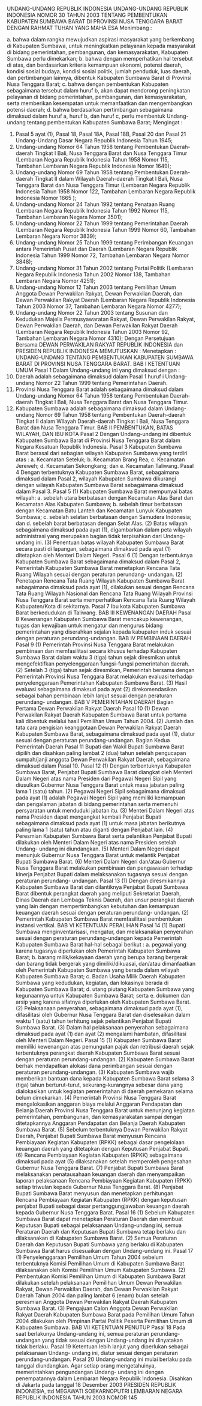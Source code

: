  UNDANG-UNDANG REPUBLIK INDONESIA UNDANG-UNDANG REPUBLIK INDONESIA NOMOR 30 TAHUN 2003 TENTANG PEMBENTUKAN KABUPATEN SUMBAWA BARAT DI PROVINSI NUSA TENGGARA BARAT
DENGAN RAHMAT TUHAN YANG MAHA ESA
Menimbang :

a. bahwa dalam rangka mewujudkan aspirasi masyarakat yang berkembang di Kabupaten Sumbawa, untuk meningkatkan pelayanan kepada masyarakat di bidang pemerintahan, pembangunan, dan kemasyarakatan, Kabupaten Sumbawa perlu dimekarkan;
b. bahwa dengan memperhatikan hal tersebut di atas, dan berdasarkan kriteria kemampuan ekonomi, potensi daerah, kondisi sosial budaya, kondisi sosial politik, jumlah penduduk, luas daerah, dan pertimbangan lainnya, dibentuk Kabupaten Sumbawa Barat di Provinsi Nusa Tenggara Barat;
c. bahwa dengan pembentukan Kabupaten sebagaimana tersebut dalam huruf b, akan dapat mendorong peningkatan pelayanan di bidang pemerintahan, pembangunan, dan kemasyarakatan, serta memberikan kesempatan untuk memanfaatkan dan mengembangkan potensi daerah;
d. bahwa berdasarkan pertimbangan sebagaimana dimaksud dalam huruf a, huruf b, dan huruf c, perlu membentuk Undang-undang tentang pembentukan Kabupaten Sumbawa Barat;
Mengingat :

1. Pasal 5 ayat (1), Pasal 18, Pasal 18A, Pasal 18B, Pasal 20 dan Pasal 21 Undang-Undang Dasar Negara Republik Indonesia Tahun 1945;
2. Undang-undang Nomor 64 Tahun 1958 tentang Pembentukan Daerah- daerah Tingkat I Bali, Nusa Tenggara Barat dan Nusa Tenggara Timur (Lembaran Negara Republik Indonesia Tahun 1958 Nomor 115, Tambahan Lembaran Negara Republik Indonesia Nomor 1649);
3. Undang-undang Nomor 69 Tahun 1958 tentang Pembentukan Daerah-daerah Tingkat II dalam Wilayah Daerah-daerah Tingkat I Bali, Nusa Tenggara Barat dan Nusa Tenggara Timur (Lembaran Negara Republik Indonesia Tahun 1958 Nomor 122, Tambahan Lembaran Negara Republik Indonesia Nomor 1665 );
4. Undang-undang Nomor 24 Tahun 1992 tentang Penataan Ruang (Lembaran Negara Republik Indonesia Tahun 1992 Nomor 115, Tambahan Lembaran Negara Nomor 3501);
5. Undang-undang Nomor 22 Tahun 1999 tentang Pemerintahan Daerah (Lembaran Negara Republik Indonesia Tahun 1999 Nomor 60, Tambahan Lembaran Negara Nomor 3839);
6. Undang-undang Nomor 25 Tahun 1999 tentang Perimbangan Keuangan antara Pemerintah Pusat dan Daerah (Lembaran Negara Republik Indonesia Tahun 1999 Nomor 72, Tambahan Lembaran Negara Nomor 3848);
7. Undang-undang Nomor 31 Tahun 2002 tentang Partai Politik (Lembaran Negara Republik Indonesia Tahun 2002 Nomor 138, Tambahan Lembaran Negara Nomor 4251);
8. Undang-undang Nomor 12 Tahun 2003 tentang Pemilihan Umum Anggota Dewan Perwakilan Rakyat, Dewan Perwakilan Daerah, dan Dewan Perwakilan Rakyat Daerah (Lembaran Negara Republik Indonesia Tahun 2003 Nomor 37, Tambahan Lembaran Negara Nomor 4277);
9. Undang-undang Nomor 22 Tahun 2003 tentang Susunan dan Kedudukan Majelis Permusyawaratan Rakyat, Dewan Perwakilan Rakyat, Dewan Perwakilan Daerah, dan Dewan Perwakilan Rakyat Daerah (Lembaran Negara Republik Indonesia Tahun 2003 Nomor 92, Tambahan Lembaran Negara Nomor 4310); Dengan Persetujuan Bersama DEWAN PERWAKILAN RAKYAT REPUBLIK INDONESIA dan PRESIDEN REPUBLIK INDONESIA
MEMUTUSKAN :
 Menetapkan : UNDANG-UNDANG TENTANG PEMBENTUKAN KABUPATEN SUMBAWA BARAT DI PROVINSI NUSA TENGGARA BARAT.
BAB I KETENTUAN UMUM
Pasal 1
Dalam Undang-undang ini yang dimaksud dengan :
1. Daerah adalah sebagaimana dimaksud dalam Pasal 1 huruf i Undang- undang Nomor 22 Tahun 1999 tentang Pemerintahan Daerah.
2. Provinsi Nusa Tenggara Barat adalah sebagaimana dimaksud dalam Undang-undang Nomor 64 Tahun 1958 tentang Pembentukan Daerah- daerah Tingkat I Bali, Nusa Tenggara Barat dan Nusa Tenggara Timur.
3. Kabupaten Sumbawa adalah sebagaimana dimaksud dalam Undang- undang Nomor 69 Tahun 1958 tentang Pembentukan Daerah-daerah Tingkat II dalam Wilayah Daerah-daerah Tingkat I Bali, Nusa Tenggara Barat dan Nusa Tenggara Timur.
BAB II PEMBENTUKAN, BATAS WILAYAH, DAN IBU KOTA
Pasal 2
Dengan Undang-undang ini dibentuk Kabupaten Sumbawa Barat di Provinsi Nusa Tenggara Barat dalam Negara Kesatuan Republik Indonesia.
Pasal 3
Kabupaten Sumbawa Barat berasal dari sebagian wilayah Kabupaten Sumbawa yang terdiri atas :
a. Kecamatan Seteluk;
b. Kecamatan Brang Rea;
c. Kecamatan Jereweh;
d. Kecamatan Sekongkang; dan
e. Kecamatan Taliwang.
Pasal 4
Dengan terbentuknya Kabupaten Sumbawa Barat, sebagaimana dimaksud dalam Pasal 2, wilayah Kabupaten Sumbawa dikurangi dengan wilayah Kabupaten Sumbawa Barat sebagaimana dimaksud dalam Pasal 3.
Pasal 5
(1) Kabupaten Sumbawa Barat mempunyai batas wilayah:
a. sebelah utara berbatasan dengan Kecamatan Alas Barat dan Kecamatan Alas Kabupaten Sumbawa;
b. sebelah timur berbatasan dengan Kecamatan Batu Lanteh dan Kecamatan Lunyuk Kabupaten Sumbawa;
c. sebelah selatan berbatasan dengan Samudera Indonesia; dan
d. sebelah barat berbatasan dengan Selat Alas.
(2) Batas wilayah sebagaimana dimaksud pada ayat (1), digambarkan dalam peta wilayah administrasi yang merupakan bagian tidak terpisahkan dari Undang-undang ini.
(3) Penentuan batas wilayah Kabupaten Sumbawa Barat secara pasti di lapangan, sebagaimana dimaksud pada ayat (1) ditetapkan oleh Menteri Dalam Negeri.
Pasal 6
(1) Dengan terbentuknya Kabupaten Sumbawa Barat sebagaimana dimaksud dalam Pasal 2, Pemerintah Kabupaten Sumbawa Barat menetapkan Rencana Tata Ruang Wilayah sesuai dengan peraturan perundang- undangan.
(2) Penetapan Rencana Tata Ruang Wilayah Kabupaten Sumbawa Barat sebagaimana dimaksud pada ayat (1), dilakukan sesuai dengan Rencana Tata Ruang Wilayah Nasional dan Rencana Tata Ruang Wilayah Provinsi Nusa Tenggara Barat serta memperhatikan Rencana Tata Ruang Wilayah Kabupaten/Kota di sekitarnya.
Pasal 7
Ibu kota Kabupaten Sumbawa Barat berkedudukan di Taliwang.
BAB III KEWENANGAN DAERAH
Pasal 8
Kewenangan Kabupaten Sumbawa Barat mencakup kewenangan, tugas dan kewajiban untuk mengatur dan mengurus bidang pemerintahan yang diserahkan sejalan kepada kabupaten induk sesuai dengan peraturan perundang-undangan.
BAB IV PEMBINAAN DAERAH
Pasal 9
(1) Pemerintah Provinsi Nusa Tenggara Barat melakukan pembinaan dan memfasilitasi secara khusus terhadap Kabupaten Sumbawa Barat dalam waktu 3 (tiga) tahun sejak diresmikan untuk mengefektifkan penyelenggaraan fungsi-fungsi pemerintahan daerah.
(2) Setelah 3 (tiga) tahun sejak diresmikan, Pemerintah bersama dengan Pemerintah Provinsi Nusa Tenggara Barat melakukan evaluasi terhadap penyelenggaraan Pemerintahan Kabupaten Sumbawa Barat.
(3) Hasil evaluasi sebagaimana dimaksud pada ayat (2) direkomendasikan sebagai bahan pembinaan lebih lanjut sesuai dengan peraturan perundang- undangan.
BAB V PEMERINTAHAN DAERAH
Bagian Pertama Dewan Perwakilan Rakyat Daerah
Pasal 10
(1) Dewan Perwakilan Rakyat Daerah Kabupaten Sumbawa Barat untuk pertama kali dibentuk melalui hasil Pemilihan Umum Tahun 2004.
(2) Jumlah dan tata cara pengisian keanggotaan Dewan Perwakilan Rakyat Daerah Kabupaten Sumbawa Barat, sebagaimana dimaksud pada ayat (1), diatur sesuai dengan peraturan perundang-undangan.
Bagian Kedua Pemerintah Daerah
Pasal 11
Bupati dan Wakil Bupati Sumbawa Barat dipilih dan disahkan paling lambat 2 (dua) tahun setelah pengucapan sumpah/janji anggota Dewan Perwakilan Rakyat Daerah, sebagaimana dimaksud dalam Pasal 10.
Pasal 12
(1) Dengan terbentuknya Kabupaten Sumbawa Barat, Penjabat Bupati Sumbawa Barat diangkat oleh Menteri Dalam Negeri atas nama Presiden dari Pegawai Negeri Sipil yang diusulkan Gubernur Nusa Tenggara Barat untuk masa jabatan paling lama 1 (satu) tahun.
(2) Pegawai Negeri Sipil sebagaimana dimaksud pada ayat (1) adalah Pegawai Negeri Sipil yang memiliki kemampuan dan pengalaman jabatan di bidang pemerintahan serta memenuhi persyaratan untuk menduduki jabatan itu.
(3) Menteri Dalam Negeri atas nama Presiden dapat mengangkat kembali Penjabat Bupati sebagaimana dimaksud pada ayat (1) untuk masa jabatan berikutnya paling lama 1 (satu) tahun atau diganti dengan Penjabat lain.
(4) Peresmian Kabupaten Sumbawa Barat serta pelantikan Penjabat Bupati dilakukan oleh Menteri Dalam Negeri atas nama Presiden setelah Undang- undang ini diundangkan.
(5) Menteri Dalam Negeri dapat menunjuk Gubernur Nusa Tenggara Barat untuk melantik Penjabat Bupati Sumbawa Barat.
(6) Menteri Dalam Negeri dan/atau Gubernur Nusa Tenggara Barat melakukan pembinaan dan pengawasan terhadap kinerja Penjabat Bupati dalam melaksanakan tugasnya sesuai dengan peraturan perundang- undangan.
Pasal 13
(1) Dengan diresmikannya Kabupaten Sumbawa Barat dan dilantiknya Penjabat Bupati Sumbawa Barat dibentuk perangkat daerah yang meliputi Sekretariat Daerah, Dinas Daerah dan Lembaga Teknis Daerah, dan unsur perangkat daerah yang lain dengan mempertimbangkan kebutuhan dan kemampuan keuangan daerah sesuai dengan peraturan perundang- undangan.
(2) Pemerintah Kabupaten Sumbawa Barat memfasilitasi pembentukan instansi vertikal.
BAB VI KETENTUAN PERALIHAN
Pasal 14
(1) Bupati Sumbawa menginventarisasi, mengatur, dan melaksanakan penyerahan sesuai dengan peraturan perundang-undangan kepada Pemerintah Kabupaten Sumbawa Barat hal-hal sebagai berikut :
a. pegawai yang karena tugasnya diperlukan oleh Pemerintah Kabupaten Sumbawa Barat;
b. barang milik/kekayaan daerah yang berupa barang bergerak dan barang tidak bergerak yang dimiliki/dikuasai, dan/atau dimanfaatkan oleh Pemerintah Kabupaten Sumbawa yang berada dalam wilayah Kabupaten Sumbawa Barat;
c. Badan Usaha Milik Daerah Kabupaten Sumbawa yang kedudukan, kegiatan, dan lokasinya berada di Kabupaten Sumbawa Barat;
d. utang piutang Kabupaten Sumbawa yang kegunaannya untuk Kabupaten Sumbawa Barat; serta e. dokumen dan arsip yang karena sifatnya diperlukan oleh Kabupaten Sumbawa Barat.
(2) Pelaksanaan penyerahan, sebagaimana dimaksud pada ayat (1), difasilitasi oleh Gubernur Nusa Tenggara Barat dan diselesaikan dalam waktu 1 (satu) tahun terhitung sejak pelantikan Penjabat Bupati Sumbawa Barat.
(3) Dalam hal pelaksanaan penyerahan sebagaimana dimaksud pada ayat (1) dan ayat (2) mengalami hambatan, difasilitasi oleh Menteri Dalam Negeri.
Pasal 15
(1) Kabupaten Sumbawa Barat memiliki kewenangan atas pemungutan pajak dan retribusi daerah sejak terbentuknya perangkat daerah Kabupaten Sumbawa Barat sesuai dengan peraturan perundang-undangan.
(2) Kabupaten Sumbawa Barat berhak mendapatkan alokasi dana perimbangan sesuai dengan peraturan perundang-undangan.
(3) Kabupaten Sumbawa wajib memberikan bantuan dana kepada Kabupaten Sumbawa Barat selama 3 (tiga) tahun berturut-turut, sekurang-kurangnya sebesar dana yang dialokasikan untuk kegiatan pemerintahan di daerah pemekaran selama belum dimekarkan.
(4) Pemerintah Provinsi Nusa Tenggara Barat mengalokasikan anggaran biaya melalui Anggaran Pendapatan dan Belanja Daerah Provinsi Nusa Tenggara Barat untuk menunjang kegiatan pemerintahan, pembangunan, dan kemasyarakatan sampai dengan ditetapkannya Anggaran Pendapatan dan Belanja Daerah Kabupaten Sumbawa Barat.
(5) Sebelum terbentuknya Dewan Perwakilan Rakyat Daerah, Penjabat Bupati Sumbawa Barat menyusun Rencana Pembiayaan Kegiatan Kabupaten (RPKK) sebagai dasar pengelolaan keuangan daerah yang ditetapkan dengan Keputusan Penjabat Bupati.
(6) Rencana Pembiayaan Kegiatan Kabupaten (RPKK) sebagaimana dimaksud pada ayat (5) dilaksanakan setelah memperoleh pengesahan Gubernur Nusa Tenggara Barat.
(7) Penjabat Bupati Sumbawa Barat melaksanakan penatausahaan keuangan daerah dan menyampaikan laporan pelaksanaan Rencana Pembiayaan Kegiatan Kabupaten (RPKK) setiap triwulan kepada Gubernur Nusa Tenggara Barat.
(8) Penjabat Bupati Sumbawa Barat menyusun dan menetapkan perhitungan Rencana Pembiayaan Kegiatan Kabupaten (RPKK) dengan keputusan penjabat Bupati sebagai dasar pertanggungjawaban keuangan daerah kepada Gubernur Nusa Tenggara Barat.
Pasal 16
(1) Sebelum Kabupaten Sumbawa Barat dapat menetapkan Peraturan Daerah dan membuat Keputusan Bupati sebagai pelaksanaan Undang-undang ini, semua Peraturan Daerah dan Keputusan Bupati Sumbawa tetap berlaku dan dilaksanakan di Kabupaten Sumbawa Barat.
(2) Semua Peraturan Daerah dan Keputusan Bupati Sumbawa yang berlaku di Kabupaten Sumbawa Barat harus disesuaikan dengan Undang-undang ini.
Pasal 17
(1) Penyelenggaraan Pemilihan Umum Tahun 2004 sebelum terbentuknya Komisi Pemilihan Umum di Kabupaten Sumbawa Barat dilaksanakan oleh Komisi Pemilihan Umum Kabupaten Sumbawa.
(2) Pembentukan Komisi Pemilihan Umum di Kabupaten Sumbawa Barat dilakukan setelah pelaksanaan Pemilihan Umum Dewan Perwakilan Rakyat, Dewan Perwakilan Daerah, dan Dewan Perwakilan Rakyat Daerah Tahun 2004 dan paling lambat 6 (enam) bulan setelah peresmian Anggota Dewan Perwakilan Rakyat Daerah Kabupaten Sumbawa Barat.
(3) Pengajuan Calon Anggota Dewan Perwakilan Rakyat Daerah Kabupaten Sumbawa Barat pada Pemilihan Umum Tahun 2004 dilakukan oleh Pimpinan Partai Politik Peserta Pemilihan Umum di Kabupaten Sumbawa.
BAB VII KETENTUAN PENUTUP
Pasal 18
Pada saat berlakunya Undang-undang ini, semua peraturan perundang- undangan yang tidak sesuai dengan Undang-undang ini dinyatakan tidak berlaku.
Pasal 19
Ketentuan lebih lanjut yang diperlukan sebagai pelaksanaan Undang- undang ini, diatur sesuai dengan peraturan perundang-undangan.
Pasal 20
Undang-undang ini mulai berlaku pada tanggal diundangkan.
Agar setiap orang mengetahuinya, memerintahkan pengundangan Undang- undang ini dengan penempatannya dalam Lembaran Negara Republik Indonesia. Disahkan di Jakarta pada tanggal 18 Desember 2003 PRESIDEN REPUBLIK INDONESIA, ttd MEGAWATI SOEKARNOPUTRI LEMBARAN NEGARA REPUBLIK INDONESIA TAHUN 2003 NOMOR 145